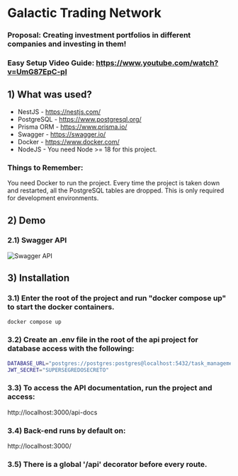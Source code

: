 # Galactic Trading Network

### Proposal: Creating investment portfolios in different companies and investing in them!

### Easy Setup Video Guide: https://www.youtube.com/watch?v=UmG87EpC-pI

## 1) What was used?

- NestJS - https://nestjs.com/
- PostgreSQL - https://www.postgresql.org/
- Prisma ORM - https://www.prisma.io/
- Swagger - https://swagger.io/
- Docker - https://www.docker.com/
- NodeJS - You need Node >= 18 for this project.

### Things to Remember:

You need Docker to run the project.
Every time the project is taken down and restarted, all the PostgreSQL tables are dropped. This is only required for development environments.

## 2) Demo

### 2.1) Swagger API

![Swagger API](https://i.imgur.com/PCYUTG4.png)

## 3) Installation

### 3.1) Enter the root of the project and run "docker compose up" to start the docker containers.

```sh
docker compose up
```

### 3.2) Create an .env file in the root of the api project for database access with the following:

```sh
DATABASE_URL="postgres://postgres:postgres@localhost:5432/task_management?schema=public"
JWT_SECRET="SUPERSEGREDOSECRETO"
```

### 3.3) To access the API documentation, run the project and access:
http://localhost:3000/api-docs

### 3.4) Back-end runs by default on:
http://localhost:3000/

### 3.5) There is a global '/api' decorator before every route.

